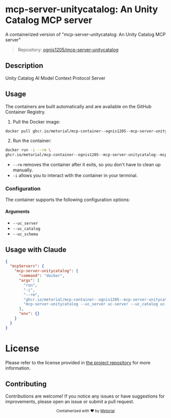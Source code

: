 
# mcp-server-unitycatalog: An Unity Catalog MCP server

A containerized version of "mcp-server-unitycatalog: An Unity Catalog MCP server"

> Repository: [ognis1205/mcp-server-unitycatalog](https://github.com/ognis1205/mcp-server-unitycatalog)

## Description

Unity Catalog AI Model Context Protocol Server


## Usage

The containers are built automatically and are available on the GitHub Container Registry.

1. Pull the Docker image:

```bash
docker pull ghcr.io/metorial/mcp-container--ognis1205--mcp-server-unitycatalog--mcp-server-unitycatalog
```

2. Run the container:

```bash
docker run -i --rm \ 
ghcr.io/metorial/mcp-container--ognis1205--mcp-server-unitycatalog--mcp-server-unitycatalog  "mcp-server-unitycatalog --uc_server uc-server --uc_catalog uc-catalog --uc_schema uc-schema"
```

- `--rm` removes the container after it exits, so you don't have to clean up manually.
- `-i` allows you to interact with the container in your terminal.



### Configuration

The container supports the following configuration options:


#### Arguments

- `--uc_server`
- `--uc_catalog`
- `--uc_schema`






## Usage with Claude

```json
{
  "mcpServers": {
    "mcp-server-unitycatalog": {
      "command": "docker",
      "args": [
        "run",
        "-i",
        "--rm",
        "ghcr.io/metorial/mcp-container--ognis1205--mcp-server-unitycatalog--mcp-server-unitycatalog",
        "mcp-server-unitycatalog --uc_server uc-server --uc_catalog uc-catalog --uc_schema uc-schema"
      ],
      "env": {}
    }
  }
}
```

# License

Please refer to the license provided in [the project repository](https://github.com/ognis1205/mcp-server-unitycatalog) for more information.

## Contributing

Contributions are welcome! If you notice any issues or have suggestions for improvements, please open an issue or submit a pull request.

<div align="center">
  <sub>Containerized with ❤️ by <a href="https://metorial.com">Metorial</a></sub>
</div>
  